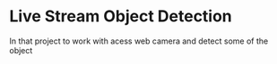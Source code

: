 # Live Stream Object Detection

In that project to work with acess web camera and detect some of the object


